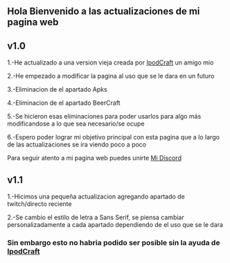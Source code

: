 ## Hola Bienvenido a las actualizaciones de mi pagina web 


## v1.0

1.-He actualizado a una version vieja creada por [IpodCraft](https://github.com/IpodCraft) un amigo mio

2.-He empezado a modificar la pagina al uso que se le dara en un futuro

3.-Eliminacion de el apartado Apks

4.-Eliminacion de el apartado BeerCraft

5.-Se hicieron esas eliminaciones para poder usarlos para algo más modificandose a lo que sea necesario/se ocupe

6.-Espero poder lograr mi objetivo principal con esta pagina que a lo largo de las actualizaciones se ira viendo poco a poco

Para seguir atento a mi pagina web puedes unirte [Mi Discord](https://discord.gg/XwwgMZEyWu)

## v1.1

1.-Hicimos una pequeña actualizacion agregando apartado de twitch/directo reciente

2.-Se cambio el estilo de letra a Sans Serif, se piensa cambiar personalizadamente a cada apartado dependiendo de el uso que se le dara

### Sin embargo esto no habria podido ser posible sin la ayuda de [IpodCraft](https://github.com/IpodCraft)
